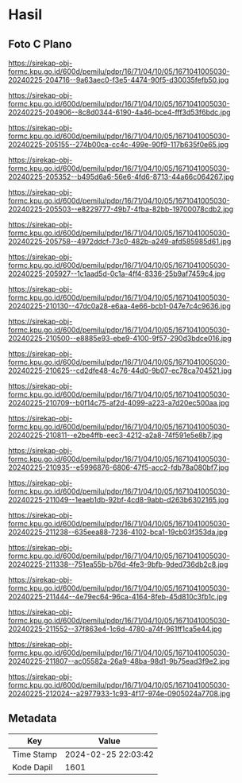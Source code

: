 # Hasil

## Foto C Plano

https://sirekap-obj-formc.kpu.go.id/600d/pemilu/pdpr/16/71/04/10/05/1671041005030-20240225-204716--9a63aec0-f3e5-4474-90f5-d30035fefb50.jpg

https://sirekap-obj-formc.kpu.go.id/600d/pemilu/pdpr/16/71/04/10/05/1671041005030-20240225-204906--8c8d0344-6190-4a46-bce4-fff3d53f6bdc.jpg

https://sirekap-obj-formc.kpu.go.id/600d/pemilu/pdpr/16/71/04/10/05/1671041005030-20240225-205155--274b00ca-cc4c-499e-90f9-117b635f0e65.jpg

https://sirekap-obj-formc.kpu.go.id/600d/pemilu/pdpr/16/71/04/10/05/1671041005030-20240225-205352--b495d6a6-56e6-4fd6-8713-44a66c064267.jpg

https://sirekap-obj-formc.kpu.go.id/600d/pemilu/pdpr/16/71/04/10/05/1671041005030-20240225-205503--e8229777-49b7-4fba-82bb-19700078cdb2.jpg

https://sirekap-obj-formc.kpu.go.id/600d/pemilu/pdpr/16/71/04/10/05/1671041005030-20240225-205758--4972ddcf-73c0-482b-a249-afd585985d61.jpg

https://sirekap-obj-formc.kpu.go.id/600d/pemilu/pdpr/16/71/04/10/05/1671041005030-20240225-205927--1c1aad5d-0c1a-4ff4-8336-25b9af7459c4.jpg

https://sirekap-obj-formc.kpu.go.id/600d/pemilu/pdpr/16/71/04/10/05/1671041005030-20240225-210130--47dc0a28-e6aa-4e66-bcb1-047e7c4c9636.jpg

https://sirekap-obj-formc.kpu.go.id/600d/pemilu/pdpr/16/71/04/10/05/1671041005030-20240225-210500--e8885e93-ebe9-4100-9f57-290d3bdce016.jpg

https://sirekap-obj-formc.kpu.go.id/600d/pemilu/pdpr/16/71/04/10/05/1671041005030-20240225-210625--cd2dfe48-4c76-44d0-9b07-ec78ca704521.jpg

https://sirekap-obj-formc.kpu.go.id/600d/pemilu/pdpr/16/71/04/10/05/1671041005030-20240225-210709--b0f14c75-af2d-4099-a223-a7d20ec500aa.jpg

https://sirekap-obj-formc.kpu.go.id/600d/pemilu/pdpr/16/71/04/10/05/1671041005030-20240225-210811--e2be4ffb-eec3-4212-a2a8-74f591e5e8b7.jpg

https://sirekap-obj-formc.kpu.go.id/600d/pemilu/pdpr/16/71/04/10/05/1671041005030-20240225-210935--e5996876-6806-47f5-acc2-fdb78a080bf7.jpg

https://sirekap-obj-formc.kpu.go.id/600d/pemilu/pdpr/16/71/04/10/05/1671041005030-20240225-211049--1eaeb1db-92bf-4cd8-9abb-d263b6302165.jpg

https://sirekap-obj-formc.kpu.go.id/600d/pemilu/pdpr/16/71/04/10/05/1671041005030-20240225-211238--635eea88-7236-4102-bca1-19cb03f353da.jpg

https://sirekap-obj-formc.kpu.go.id/600d/pemilu/pdpr/16/71/04/10/05/1671041005030-20240225-211338--751ea55b-b76d-4fe3-9bfb-9ded736db2c8.jpg

https://sirekap-obj-formc.kpu.go.id/600d/pemilu/pdpr/16/71/04/10/05/1671041005030-20240225-211444--4e79ec64-96ca-4164-8feb-45d810c3fb1c.jpg

https://sirekap-obj-formc.kpu.go.id/600d/pemilu/pdpr/16/71/04/10/05/1671041005030-20240225-211552--37f863e4-1c6d-4780-a74f-961ff1ca5e44.jpg

https://sirekap-obj-formc.kpu.go.id/600d/pemilu/pdpr/16/71/04/10/05/1671041005030-20240225-211807--ac05582a-26a9-48ba-98d1-9b75ead3f9e2.jpg

https://sirekap-obj-formc.kpu.go.id/600d/pemilu/pdpr/16/71/04/10/05/1671041005030-20240225-212024--a2977933-1c93-4f17-974e-0905024a7708.jpg


## Metadata

| Key        | Value               |
| ---------- | ------------------- |
| Time Stamp | 2024-02-25 22:03:42 |
| Kode Dapil | 1601                |



